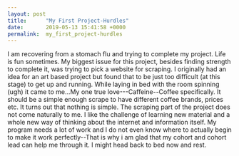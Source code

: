 ```yaml
---
layout: post
title:      "My First Project-Hurdles"
date:       2019-05-13 15:41:58 +0000
permalink:  my_first_project-hurdles
---
```



I am recovering from a stomach flu and trying to complete my project.  Life is fun sometimes.  My biggest issue for this project, besides finding strength to complete it, was trying to pick a website for scraping.  I originally had an idea for an art based project but found that to be just too difficult (at this stage) to get up and running.  While laying in bed with the room spinning (ugh) it came to me...My one true love---Caffeine--Coffee specifically.  It should be a simple enough scrape to have different coffee brands, prices etc.  It turns out that nothing is simple.  The scraping part of the project does not come naturally to me.  I like the challenge of learning new material and a whole new way of thinking about the internet and information itself.  My program needs a lot of work and I do not even know where to actually begin to make it work perfectly--That is why i am glad that my cohort and cohort lead can help me through it.  I might head back to bed now and rest.
